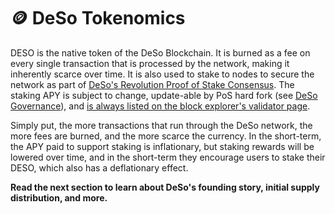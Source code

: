 # 🪙 DeSo Tokenomics

DESO is the native token of the DeSo Blockchain. It is burned as a fee on every single transaction that is processed by the network, making it inherently scarce over time. It is also used to stake to nodes to secure the network as part of [DeSo's Revolution Proof of Stake Consensus](https://revolution.deso.com). The staking APY is subject to change, update-able by PoS hard fork (see [DeSo Governance](../deso-governance.md)), and [is always listed on the block explorer's validator page](https://explorer.deso.com/validators).

Simply put, the more transactions that run through the DeSo network, the more fees are burned, and the more scarce the currency. In the short-term, the APY paid to support staking is inflationary, but staking rewards will be lowered over time, and in the short-term they encourage users to stake their DESO, which also has a deflationary effect.

**Read the next section to learn about DeSo's founding story, initial supply distribution, and more.**
